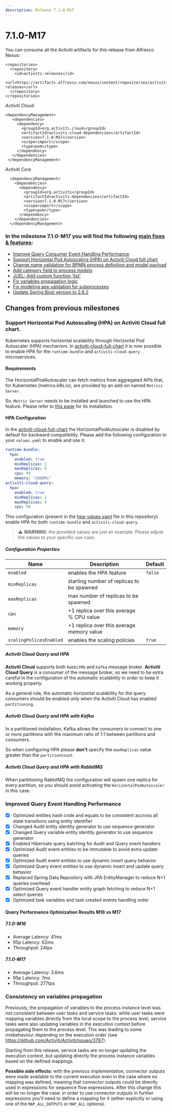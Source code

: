 ```yaml
---
description: Release 7.1.0-M17
---
```


# 7.1.0-M17

You can consume all the Activiti artifacts for this release from Alfresco Nexus:

```markup
<repositories>
  <repository>
    <id>activiti-releases</id>
    <url>https://artifacts.alfresco.com/nexus/content/repositories/activiti-releases</url>
  </repository>
</repositories>
```

_Activiti Cloud:_

```markup
<dependencyManagement>
   <dependencies>
     <dependency>
       <groupId>org.activiti.cloud</groupId>
       <artifactId>activiti-cloud-dependencies</artifactId>
       <version>7.1.0-M17</version>
       <scope>import</scope>
       <type>pom</type>
     </dependency>
   </dependencies>
 </dependencyManagement>
```

_Activiti Core_

```markup
  <dependencyManagement>
    <dependencies>
      <dependency>
        <groupId>org.activiti</groupId>
        <artifactId>activiti-dependencies</artifactId>
        <version>7.1.0-M17</version>
        <scope>import</scope>
        <type>pom</type>
      </dependency>
    </dependencies>
  </dependencyManagement>
```

### In the milestone 7.1.0-M17 you will find the following [main fixes & features](https://github.com/Activiti/Activiti/milestone/41?closed=1):
- [Improve Query Consumer Event Handling Performance](https://github.com/Activiti/Activiti/issues/3803)
- [Support Horizontal Pod Autoscaling (HPA) on Activiti Cloud full chart](https://github.com/Activiti/Activiti/issues/3791)
- [Change name validation for BPMN process definition and model payload](https://github.com/Activiti/Activiti/issues/3800)
- [Add category field to process models](https://github.com/Activiti/Activiti/issues/3765)
- [JUEL: Add custom function 'list'](https://github.com/Activiti/Activiti/issues/3782)
- [Fix variables propagation logic](https://github.com/Activiti/Activiti/issues/3787)
- [Fix modeling app validation for subprocesses](https://github.com/Activiti/Activiti/issues/3794)
- [Update Spring Boot version to 2.6.2](https://github.com/Activiti/Activiti/issues/3798)

## Changes from previous milestones

### Support Horizontal Pod Autoscaling (HPA) on Activiti Cloud full chart.&#x20;

Kubernetes supports horizontal scalability through Horizontal Pod Autoscaler (HPA) mechanism.
In [activiti-cloud-full-chart](https://github.com/Activiti/activiti-cloud-full-chart) it is now possible to enable HPA for the `runtime-bundle` and `activiti-cloud-query` microservices.

#### Requirements
The HorizontalPodAutoscaler can fetch metrics from aggregated APIs that, for Kubernetes (metrics.k8s.io), are provided by an add-on named `Metrics Server`.

So, `Metric Server` needs to be installed and launched to use the HPA feature. Please refer to [this page](https://github.com/kubernetes-sigs/metrics-server) for its installation.

#### HPA Configuration

In the [activiti-cloud-full-chart](https://github.com/Activiti/activiti-cloud-full-chart) the HorizontalPodAutoscaler is disabled by default for backward compatibility. Please
add the following configuration to your `values.yaml` to enable and use it:

```yaml
runtime-bundle:
  hpa:
    enabled: true
    minReplicas: 1
    maxReplicas: 6
    cpu: 90
    memory: "2000Mi"
activiti-cloud-query:
  hpa:
    enabled: true
    minReplicas: 1
    maxReplicas: 4
    cpu: 90
```

This configuration (present in the [hpa-values.yaml](https://github.com/Activiti/activiti-cloud-full-chart/blob/master/charts/activiti-cloud-full-example/hpa-values.yaml) file in this repository) enable HPA for both `runtime-bundle` and `activiti-cloud-query`.

> :warning: **WARNING**: the provided values are just an example. Please adjust the values to your specific use case.

##### Configuration Properties

| Name                    | Description                               | Default |
|-------------------------|-------------------------------------------|---------|
| `enabled`               | enables the HPA feature                   | `false` |
| `minReplicas`           | starting number of replicas to be spawned |         |
| `maxReplicas`           | max number of replicas to be spawned      |         |
| `cpu`                   | +1 replica over this average % CPU value  |         |
| `memory`                | +1 replica over this average memory value |         |
| `scalingPolicesEnabled` | enables the scaling policies              | `true`  |

##### Activiti Cloud Query and HPA

**Activiti Cloud** supports both `RabbitMQ` and `Kafka` message broker. **Activiti Cloud Query** is a consumer of the message broker, so we need to be extra careful in the configuration of the automatic scalability in order to keep it working properly.

As a general rule, the automatic horizontal scalability for the query consumers should be enabled only when the Activiti Cloud has enabled `partitioning`.

##### Activiti Cloud Query and HPA with Kafka

In a partitioned installation, Kafka allows the consumers to connect to one or more partitions with the maximum ratio of 1:1 between partitions and consumers.

So when configuring HPA please **don't** specify the `maxReplicas` value greater than the `partitionCount`.

##### Activiti Cloud Query and HPA with RabbitMQ

When partitioning RabbitMQ the configuration will spawn one replica for every partition, so you should avoid activating the `HorizontalPodAutoscaler` in this case.

### Improved Query Event Handling Performance

- [x] Optimized entities hash code and equals to be consistent accross all state transitions using entity identifier 
- [x] Changed Audit entity identity generator to use sequence generator
- [x] Changed Query variable entity identity generator to use sequence generator
- [x] Enabled Hibernate query batching for Audit and Query event handlers
- [x] Optimized Audit event entities to be immutable to avoid extra update queries 
- [x] Optimized Audit event entities to use dynamic insert query behavior
- [x] Optimized Query event entities to use dynamic insert and update query behavior 
- [x] Replaced Spring Data Repository with JPA EntityManager to reduce N+1 queries overhead
- [x] Optimized Query event handler entity graph fetching to reduce N+1 select queries
- [x] Optimized task variables and task created events handling order

#### Query Performance Optimization Results M16 vs M17

##### 7.1.0-M16
- Average Latency: 41ms
- 95p Latency: 62ms
- Throughput: 24tps

##### 7.1.0-M17
- Average Latency: 3.6ms
- 95p Latency: 7ms
- Throughput: 277tps

### Consistency on variables propagation
Previously, the propagation of variables to the process instance level was not consistent between user tasks and service tasks: while user tasks were mapping variables directly from the 
local scope to the process level, service tasks were also updating variables in the execution context before propagating them to the process level. 
This was leading to some misbehaviour depending on the execution order (see https://github.com/Activiti/Activiti/issues/3787).

Starting from this release, service tasks are no longer updating the execution context, but updating directly the process instance variables based on the defined mappings.

**Possible side effects:** with the previous implementation, connector outputs were made available to the current execution even in the case where no mapping was defined, 
meaning that connector outputs could be directly used in expressions for sequence flow expressions. After this change this will be no longer the case: in order to use 
connector outputs in further expressions you'll need to define a mapping for it (either explicitly or using one of the `MAP_ALL_OUTPUTS` or `MAP_ALL` options).
